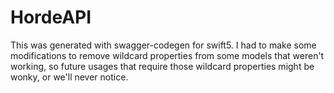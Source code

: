 # HordeAPI

This was generated with swagger-codegen for swift5. I had to make some modifications to remove wildcard properties from some models that weren't working, so future usages that require those wildcard properties might be wonky, or we'll never notice.

